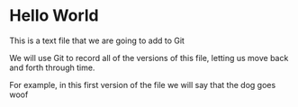 # Hello World 

This is a text file that we are going to add to Git

We will use Git to record all of the versions of this file, 
letting us move back and forth through time.

For example, in this first version of the file we will say that the 
dog goes woof





